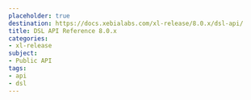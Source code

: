 ```yaml
---
placeholder: true
destination: https://docs.xebialabs.com/xl-release/8.0.x/dsl-api/
title: DSL API Reference 8.0.x
categories:
- xl-release
subject:
- Public API
tags:
- api
- dsl
---
```

